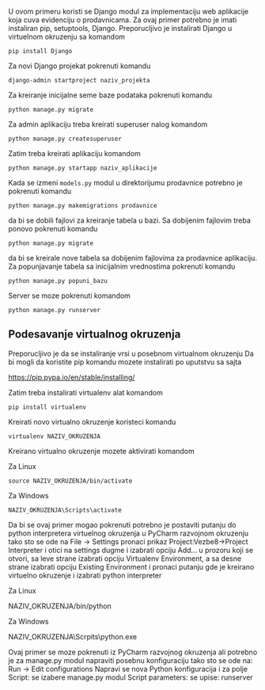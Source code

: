 U ovom primeru koristi se Django modul za implementaciju web aplikacije koja cuva evidenciju o prodavnicama.
Za ovaj primer potrebno je imati instaliran pip, setuptools, Django.
Preporucljivo je instalirati Django u virtuelnom okruzenju sa komandom

```shell
pip install Django
```

Za novi Django projekat pokrenuti komandu

```shell
django-admin startproject naziv_projekta
```


Za kreiranje inicijalne seme baze podataka pokrenuti komandu

```shell
python manage.py migrate
```

Za admin aplikaciju treba kreirati superuser nalog komandom

```shell
python manage.py createsuperuser
```

Zatim treba kreirati aplikaciju komandom

```shell
python manage.py startapp naziv_aplikacije
```

Kada se izmeni `models.py` modul u direktorijumu prodavnice
potrebno je pokrenuti komandu

```shell
python manage.py makemigrations prodavnice
```

da bi se dobili fajlovi za kreiranje tabela u bazi.
Sa dobijenim fajlovim treba ponovo pokrenuti komandu

```shell
python manage.py migrate
```

da bi se kreirale nove tabela sa dobijenim fajlovima za prodavnice
aplikaciju.
Za popunjavanje tabela sa inicijalnim vrednostima pokrenuti komandu

```shell
python manage.py popuni_bazu
```

Server se moze pokrenuti komandom

```shell
python manage.py runserver
```

## Podesavanje virtualnog okruzenja

Preporucljivo je da se instaliranje vrsi u posebnom virtualnom okruzenju
Da bi mogli da koristite pip komandu mozete instalirati po uputstvu sa sajta

https://pip.pypa.io/en/stable/installing/

Zatim treba instalirati virtualenv alat komandom

```shell
pip install virtualenv
```


Kreirati novo virtualno okruzenje koristeci komandu

```shell
virtualenv NAZIV_OKRUZENJA
```


Kreirano virtualno okruzenje mozete aktivirati komandom

Za Linux

```shell
source NAZIV_OKRUZENJA/bin/activate
```


Za Windows


```shell
NAZIV_OKRUZENJA\Scripts\activate
```

Da bi se ovaj primer mogao pokrenuti potrebno je postaviti putanju do python interpretera
virtuelnog okruzenja u PyCharm razvojnom okruzenju tako sto se ode na
File -> Settings
pronaci prikaz
Project:Vezbe8->Project Interpreter
i otici na settings dugme i izabrati opciju
Add...
u prozoru koji se otvori,
      sa leve strane izabrati opciju Virtualenv Environment,
      a sa desne strane izabrati opciju Existing Environment
i pronaci putanju gde je kreirano virtuelno okruzenje i izabrati python interpreter


Za Linux

NAZIV_OKRUZENJA/bin/python

Za Windows

NAZIV_OKRUZENJA\Scrpits\python.exe

Ovaj primer se moze pokrenuti iz PyCharm razvojnog okruzenja ali potrebno je za manage.py
modul napraviti posebnu konfiguraciju tako sto se ode na:
Run -> Edit configurations
Napravi se nova Python konfiguracija i za polje
Script:
se izabere manage.py modul
Script parameters:
se upise:
runserver

